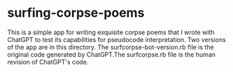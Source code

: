 # surfing-corpse-poems
This is a simple app for writing exquisite corpse poems that I wrote with ChatGPT to test its capabilities for pseudocode interpretation.
Two versions of the app are in this directory. The surfcorpse-bot-version.rb file is the original code generated by ChatGPT.The surfcorpse.rb file is the human revision of ChatGPT's code. 
